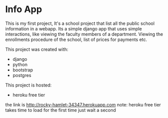 # Info App 

This is my first project, It's a school project that list all the public school information in a webapp.
Its a simple django app that uses simple interactions, like viewing the faculty members of a department.
Viewing the enrollments procedure of the school, list of prices for payments etc.

This project was created with:
* django
* python
* bootstrap
* postgres

This project is hosted:
* heroku free tier

the link is http://rocky-hamlet-34347.herokuapp.com
note: heroku free tier takes time to load for the first time just wait a second

